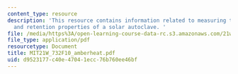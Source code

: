 ```yaml
---
content_type: resource
description: 'This resource contains information related to measuring the heat absorption
  and retention properties of a solar autoclave. '
file: /media/https%3A/open-learning-course-data-rc.s3.amazonaws.com/21w-732-science-writing-and-new-media-fall-2010/d9523177c40e47041ecc76b760ee46bf_MIT21W_732F10_amberheat.pdf
file_type: application/pdf
resourcetype: Document
title: MIT21W_732F10_amberheat.pdf
uid: d9523177-c40e-4704-1ecc-76b760ee46bf
---
```


